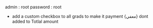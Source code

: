 admin : root
password : root 


- add a custom checkbox to all grads to make it payment {معفي} dont added to Totlal amount